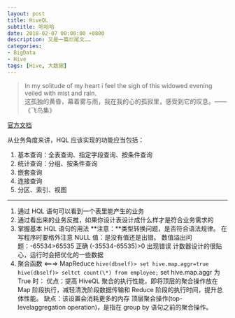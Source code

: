 ```yaml
---
layout: post
title: HiveQL
subtitle: 哈哈哈
date: 2018-02-07 00:00:00 +0800
description: 又是一篇烂尾文……
categories:
- BigData
- Hive
tags: [Hive, 大数据] 
---
```



<blockquote class="blockquote-center">
	In my solitude of my heart i feel the sigh of this widowed evening veiled with mist and rain. <br>
	这孤独的黄昏，幕着雾与雨，我在我的心的孤寂里，感受到它的叹息。——《飞鸟集》
</blockquote>

[官方文档]()

从业务角度来讲，HQL 应该实现的功能应当包括：
1. 基本查询：全表查询、指定字段查询、按条件查询
2. 统计查询：分组、按条件查询
3. 嵌套查询
4. 连接查询
5. 分区、索引、视图

---------------------------------

1. 通过 HQL 语句可以看到一个表里能产生的业务
2. 通过看出来的业务反推，如果你设计表设计成什么样才是符合业务需求的
3. 掌握基本 HQL 语句的用法
**注意：**类型转换问题，是否符合语法规律。
在写程序时要格外注意 NULL 值：是没有值还是出错。
数值溢出问题：-65534>65535 正确
			 (-35534-65535)>0 出现错误
计数器设计的很贴心，运行时会把优化的一些数据 
4. 聚合函数 <===> MapReduce
`hive(dbself)> set hive.map.aggr=true`
`hive(dbself)> seltct count(\*) from employee;`
set hive.map.aggr 为 True 时：
优点：提高 HiveQL 聚合的执行性能，即将顶层的聚合操作放在 Map 阶段执行，减轻清洗阶段数据传输和 Reduce 阶段的执行时间，提升总体性能。
缺点：该设置会消耗更多的内存
顶层聚合操作(top-levelaggregation operation)，是指在 group by 语句之前的聚合操作。
